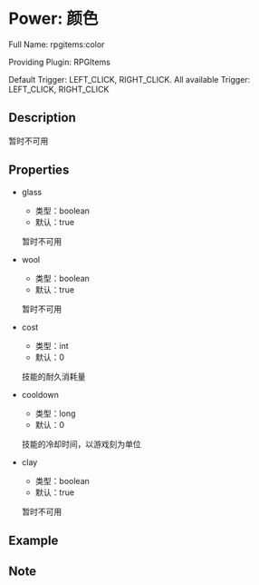 # Power: 颜色

<!-- 本文件是通过游戏内 `/rpgitem gen-wiki` 命令生成的。 -->
<!-- 请只在对应的 "beginCustomXXXX" 与 "endCustomXXXX" 间编辑。  -->
<!-- 如果您想修改技能或其属性的描述， -->
<!-- 请修改 "resources/lang/zh_CN.yml" 中对应的项。 -->

Full Name: rpgitems:color

Providing Plugin: RPGItems

Default Trigger: LEFT_CLICK, RIGHT_CLICK. All available Trigger: LEFT_CLICK, RIGHT_CLICK


<!-- beginCustomHeader -->
<!-- endCustomHeader -->

## Description

暂时不可用
<!-- beginCustomDescription -->
<!-- endCustomDescription -->

## Properties

* glass

  * 类型：boolean
  * 默认：true

  暂时不可用

* wool

  * 类型：boolean
  * 默认：true

  暂时不可用

* cost

  * 类型：int
  * 默认：0

  技能的耐久消耗量

* cooldown

  * 类型：long
  * 默认：0

  技能的冷却时间，以游戏刻为单位

* clay

  * 类型：boolean
  * 默认：true

  暂时不可用


<!-- beginCustomProperties -->
<!-- endCustomProperties -->

## Example

<!-- beginCustomExample -->
<!-- endCustomExample -->

## Note

<!-- beginCustomNote -->
<!-- endCustomNote -->